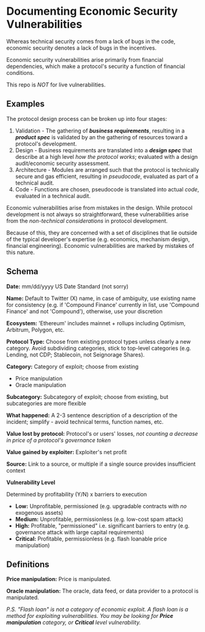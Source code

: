 # Documenting Economic Security Vulnerabilities

Whereas technical security comes from a lack of bugs in the code, economic security denotes a lack of bugs in the incentives.

Economic security vulnerabilities arise primarily from financial dependencies, which make a protocol's security a function of financial conditions.

This repo is _NOT_ for live vulnerabilities.

## Examples

The protocol design process can be broken up into four stages:
1. Validation - The gathering of _**business requirements**_, resulting in a _**product spec**_ is validated by an the gathering of resources toward a protocol's development.
2. Design - Business requirements are translated into a _**design spec**_ that describe at a high level _how the protocol works_; evaluated with a design audit/economic security assessment.
3. Architecture - Modules are arranged such that the protocol is technically secure and gas efficient, resulting in _pseudocode_, evaluated as part of a technical audit.
4. Code - Functions are chosen, pseudocode is translated into actual _code_, evaluated in a technical audit.

Economic vulnerabilities arise from mistakes in the design. While protocol development is not always so straightforward, these vulnerabilities arise from the _non-technical considerations_ in protocol development.

Because of this, they are concerned with a set of disciplines that lie outside of the typical developer's expertise (e.g. economics, mechanism design, financial engineering). Economic vulnerabilities are marked by mistakes of this nature.

## Schema

**Date:** mm/dd/yyyy US Date Standard (not sorry)

**Name:** Default to Twitter (X) name, in case of ambiguity, use existing name for consistency (e.g. if 'Compound Finance' currently in list, use 'Compound Finance' and not 'Compound'), otherwise, use your discretion

**Ecosystem:** 'Ethereum' includes mainnet + rollups including Optimism, Arbitrum, Polygon, etc.

**Protocol Type:** Choose from existing protocol types unless clearly a new category. Avoid subdividing categories, stick to top-level categories (e.g. Lending, not CDP; Stablecoin, not Seignorage Shares).

**Category:** Category of exploit; choose from existing

- Price manipulation
- Oracle manipulation

**Subcategory:** Subcategory of exploit; choose from existing, but subcategories are more flexible

**What happened:** A 2-3 sentence description of a description of the incident; simplify - avoid technical terms, function names, etc.

**Value lost by protocol:** Protocol's or users' losses, *not counting a decrease in price of a protocol's governance token*

**Value gained by exploiter:** Exploiter's net profit

**Source:** Link to a source, or multiple if a single source provides insufficient context

**Vulnerability Level**

Determined by profitability (Y/N) x barriers to execution

- **Low:** Unprofitable, permissioned (e.g. upgradable contracts with _no_ exogenous assets)
- **Medium:** Unprofitable, permissionless (e.g. low-cost spam attack)
- **High:** Profitable, "permissioned" i.e. significant barriers to entry (e.g. governance attack with large capital requirements)
- **Critical:** Profitable, permissionless (e.g. flash loanable price manipulation)

## Definitions

**Price manipulation:** Price is manipulated.

**Oracle manipulation:** The oracle, data feed, or data provider to a protocol is manipulated.

_P.S. "Flash loan" is not a category of economic exploit. A flash loan is a method for exploiting vulnerabilities. You may be looking for **Price manipulation** category, or **Critical** level vulnerability._
